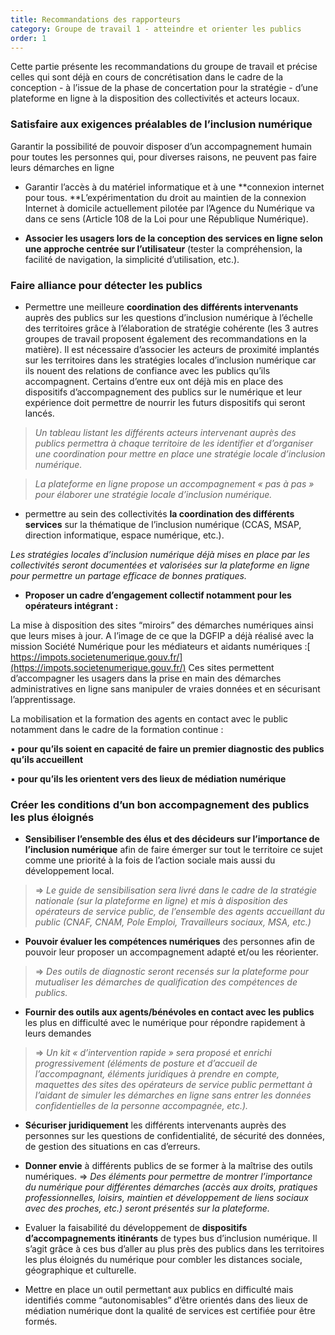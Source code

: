 ```yaml
---
title: Recommandations des rapporteurs
category: Groupe de travail 1 - atteindre et orienter les publics
order: 1
---
```


Cette partie pr&eacute;sente les recommandations du groupe de travail et pr&eacute;cise celles qui sont d&eacute;j&agrave; en cours de concr&eacute;tisation dans le cadre de la conception - &agrave; l’issue de la phase de concertation pour la strat&eacute;gie - d’une plateforme en ligne &agrave; la disposition des collectivit&eacute;s et acteurs locaux.

### **Satisfaire aux exigences pr&eacute;alables de l’inclusion num&eacute;rique**

Garantir la possibilit&eacute; de pouvoir disposer d’un accompagnement humain pour toutes les personnes qui, pour diverses raisons, ne peuvent pas faire leurs d&eacute;marches en ligne

* Garantir l’acc&egrave;s &agrave; du mat&eacute;riel informatique et &agrave; une **connexion internet pour tous.&nbsp;**L’exp&eacute;rimentation du droit au maintien de la connexion Internet &agrave; domicile actuellement pilot&eacute;e par l’Agence du Num&eacute;rique va dans ce sens (Article 108 de la Loi pour une R&eacute;publique Num&eacute;rique).

* **Associer les usagers lors de la conception des services en ligne selon une approche centr&eacute;e sur l’utilisateur** (tester la compr&eacute;hension, la facilit&eacute; de navigation, la simplicit&eacute; d’utilisation, etc.).

### Faire alliance pour d&eacute;tecter les publics

* Permettre une meilleure **coordination des diff&eacute;rents intervenants** aupr&egrave;s des publics sur les questions d’inclusion num&eacute;rique &agrave; l’&eacute;chelle des territoires gr&acirc;ce &agrave; l’&eacute;laboration de strat&eacute;gie coh&eacute;rente (les 3 autres groupes de travail proposent &eacute;galement des recommandations en la mati&egrave;re). Il est n&eacute;cessaire d’associer les acteurs de proximit&eacute; implant&eacute;s sur les territoires dans les strat&eacute;gies locales d’inclusion num&eacute;rique car ils nouent des relations de confiance avec les publics qu’ils accompagnent. Certains d’entre eux ont d&eacute;j&agrave; mis en place des dispositifs d’accompagnement des publics sur le num&eacute;rique et leur exp&eacute;rience doit permettre de nourrir les futurs dispositifs qui seront lanc&eacute;s.

> *Un tableau listant les diff&eacute;rents acteurs intervenant aupr&egrave;s des publics permettra &agrave; chaque territoire de les identifier et d’organiser une coordination pour mettre en place une strat&eacute;gie locale d’inclusion num&eacute;rique.*

> *La plateforme en ligne propose un accompagnement &laquo; pas &agrave; pas &raquo; pour &eacute;laborer une strat&eacute;gie locale d’inclusion num&eacute;rique.*

* permettre au sein des collectivit&eacute;s **la coordination des diff&eacute;rents services** sur la th&eacute;matique de l’inclusion num&eacute;rique (CCAS, MSAP, direction informatique, espace num&eacute;rique, etc.).

*Les strat&eacute;gies locales d’inclusion num&eacute;rique d&eacute;j&agrave; mises en place par les collectivit&eacute;s seront document&eacute;es et valoris&eacute;es sur la plateforme en ligne pour permettre un partage efficace de bonnes pratiques.*

* **Proposer un cadre d’engagement collectif notamment pour les op&eacute;rateurs int&eacute;grant :**

La mise &agrave; disposition des sites “miroirs” des d&eacute;marches num&eacute;riques ainsi que leurs mises &agrave; jour. A l’image de ce que la DGFIP a d&eacute;j&agrave; r&eacute;alis&eacute; avec la mission Soci&eacute;t&eacute; Num&eacute;rique pour les m&eacute;diateurs et aidants num&eacute;riques :[ https://impots.societenumerique.gouv.fr/](https://impots.societenumerique.gouv.fr/) Ces sites permettent d’accompagner les usagers dans la prise en main des d&eacute;marches administratives en ligne sans manipuler de vraies donn&eacute;es et en s&eacute;curisant l’apprentissage.

La mobilisation et la formation des agents en contact avec le public notamment dans le cadre de la formation continue :

▪ **pour qu’ils soient en capacit&eacute; de faire un premier diagnostic des publics qu’ils accueillent**

▪ **pour qu’ils les orientent vers des lieux de m&eacute;diation num&eacute;rique**

### **Cr&eacute;er les conditions d’un bon accompagnement des publics les plus &eacute;loign&eacute;s**

* **Sensibiliser l’ensemble des &eacute;lus et des d&eacute;cideurs sur l’importance de l’inclusion num&eacute;rique** afin de faire &eacute;merger sur tout le territoire ce sujet comme une priorit&eacute; &agrave; la fois de l’action sociale mais aussi du d&eacute;veloppement local.

> =&gt; *Le guide de sensibilisation sera livr&eacute; dans le cadre de la strat&eacute;gie nationale (sur la plateforme en ligne) et mis &agrave; disposition des op&eacute;rateurs de service public, de l’ensemble des agents accueillant du public (CNAF, CNAM, Pole Emploi, Travailleurs sociaux, MSA, etc.)*

* **Pouvoir &eacute;valuer les comp&eacute;tences num&eacute;riques** des personnes afin de pouvoir leur proposer un accompagnement adapt&eacute; et/ou les r&eacute;orienter.

> =&gt; *Des outils de diagnostic seront recens&eacute;s sur la plateforme pour mutualiser les d&eacute;marches de qualification des comp&eacute;tences de publics.*

* **Fournir des outils aux agents/b&eacute;n&eacute;voles en contact avec les publics** les plus en difficult&eacute; avec le num&eacute;rique pour r&eacute;pondre rapidement &agrave; leurs demandes

> =&gt; *Un kit &laquo; d’intervention rapide &raquo; sera propos&eacute; et enrichi progressivement (&eacute;l&eacute;ments de posture et d’accueil de l’accompagnant, &eacute;l&eacute;ments juridiques &agrave; prendre en compte, maquettes des sites des op&eacute;rateurs de service public permettant &agrave; l’aidant de simuler les d&eacute;marches en ligne sans entrer les donn&eacute;es confidentielles de la personne accompagn&eacute;e, etc.).*

* **S&eacute;curiser juridiquement** les diff&eacute;rents intervenants aupr&egrave;s des personnes sur les questions de confidentialit&eacute;, de s&eacute;curit&eacute; des donn&eacute;es, de gestion des situations en cas d’erreurs.

* **Donner envie** &agrave; diff&eacute;rents publics de se former &agrave; la ma&icirc;trise des outils num&eacute;riques. =&gt; *Des &eacute;l&eacute;ments pour permettre de montrer l’importance du num&eacute;rique pour diff&eacute;rentes d&eacute;marches (acc&egrave;s aux droits, pratiques professionnelles, loisirs, maintien et d&eacute;veloppement de liens sociaux avec des proches, etc.) seront pr&eacute;sent&eacute;s sur la plateforme.*
* Evaluer la faisabilit&eacute; du d&eacute;veloppement de **dispositifs d’accompagnements itin&eacute;rants** de types bus d’inclusion num&eacute;rique. Il s’agit gr&acirc;ce &agrave; ces bus d’aller au plus pr&egrave;s des publics dans les territoires les plus &eacute;loign&eacute;s du num&eacute;rique pour combler les distances sociale, g&eacute;ographique et culturelle.

* Mettre en place un outil permettant aux publics en difficult&eacute; mais identifi&eacute;s comme “autonomisables” d’&ecirc;tre orient&eacute;s dans des lieux de m&eacute;diation num&eacute;rique dont la qualit&eacute; de services est certifi&eacute;e pour &ecirc;tre form&eacute;s.